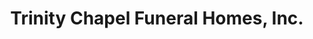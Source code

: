 ---
title: "Trinity Chapel Funeral Homes, Inc."
url: /detroit/trinity-chapel-funeral-homes-inc/
shop: funeral directors
---